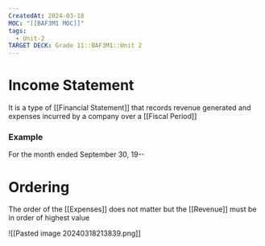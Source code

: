 ```yaml
---
CreatedAt: 2024-03-18
MOC: "[[BAF3M1 MOC]]"
tags:
  - Unit-2
TARGET DECK: Grade 11::BAF3M1::Unit 2
---
```


# Income Statement
It is a type of [[Financial Statement]] that records revenue generated and expenses incurred by a company over a [[Fiscal Period]]
<!--ID: 1718216451537-->


### Example
For the month ended September 30, 19--
<!--ID: 1757893916323-->


# Ordering
The order of the [[Expenses]] does not matter but the [[Revenue]] must be in order of highest value
<!--ID: 1757893916324-->



![[Pasted image 20240318213839.png]]
